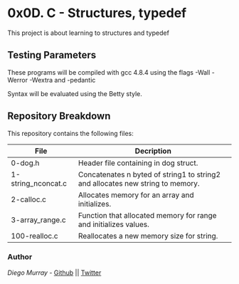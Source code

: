 # 0x0D. C - Structures, typedef

This project is about learning to structures and typedef

## Testing Parameters

These programs will be compiled with gcc 4.8.4 using the flags -Wall -Werror -Wextra and -pedantic

Syntax will be evaluated using the Betty style.

## Repository Breakdown
This repository contains the following files:

|   **File**    |  **Decription**                       |
|---------------|---------------------------------------|
| 0-dog.h | Header file containing in dog struct. |
| 1-string_nconcat.c | Concatenates n byted of string1 to string2 and allocates new string to  memory. |
| 2-calloc.c | Allocates memory for an array and initializes. |
| 3-array_range.c | Function that allocated memory for range and initializes values. |
| 100-realloc.c | Reallocates a new memory size for string. |



### Author
*Diego Murray* - [Github](https://github.com/dmurr) || [Twitter](https://twitter.com/diegocmurray)